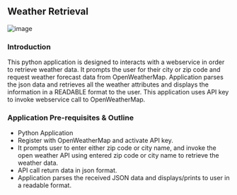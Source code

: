 ## Weather Retrieval

![image](https://user-images.githubusercontent.com/44445092/125187826-26db2580-e1f7-11eb-9e0a-2bf2b9fcb1c9.png)

### Introduction

This python application is designed to interacts with a webservice in order to retrieve weather data. It prompts the user for their city or zip code and request weather forecast data from OpenWeatherMap. Application parses the json data and retrieves all the weather attributes and displays the information in a READABLE format to the user. This application uses API key to invoke webservice call to OpenWeatherMap. 

### Application Pre-requisites & Outline

- Python Application
- Register with OpenWeatherMap and activate API key.
- It prompts user to enter either zip code or city name, and invoke the open weather API using entered zip code or city name to retrieve the weather data.
- API call return data in json format. 
- Application parses the received JSON data and displays/prints to user in a readable format.
